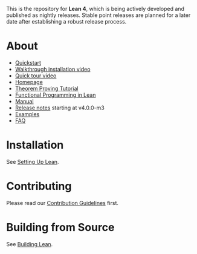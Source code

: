 This is the repository for **Lean 4**, which is being actively developed and published as nightly releases.
Stable point releases are planned for a later date after establishing a robust release process.

# About

- [Quickstart](https://github.com/leanprover/lean4/blob/master/doc/quickstart.md)
- [Walkthrough installation video](https://www.youtube.com/watch?v=yZo6k48L0VY)
- [Quick tour video](https://youtu.be/zyXtbb_eYbY)
- [Homepage](https://leanprover.github.io)
- [Theorem Proving Tutorial](https://leanprover.github.io/theorem_proving_in_lean4/)
- [Functional Programming in Lean](https://leanprover.github.io/functional_programming_in_lean/)
- [Manual](https://leanprover.github.io/lean4/doc/)
- [Release notes](RELEASES.md) starting at v4.0.0-m3
- [Examples](https://leanprover.github.io/lean4/doc/examples.html)
- [FAQ](https://leanprover.github.io/lean4/doc/faq.html)

# Installation

See [Setting Up Lean](https://leanprover.github.io/lean4/doc/setup.html).

# Contributing

Please read our [Contribution Guidelines](CONTRIBUTING.md) first.

# Building from Source

See [Building Lean](https://leanprover.github.io/lean4/doc/make/index.html).
